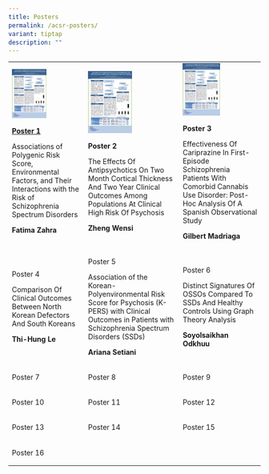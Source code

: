 ```yaml
---
title: Posters
permalink: /acsr-posters/
variant: tiptap
description: ""
---
```

<table style="minWidth: 75px">
<colgroup>
<col>
<col>
<col>
</colgroup>
<tbody>
<tr>
<td rowspan="1" colspan="1">
<div class="isomer-image-wrapper">
<img style="width: 50%;" height="auto" width="100%" alt="" src="/images/P1.png">
</div>
<p><strong><a href="/files/P1.pdf" rel="noopener noreferrer nofollow" target="_blank">Poster 1</a></strong>
</p>
<p></p>
<p>Associations of Polygenic Risk Score, Environmental Factors, and Their
Interactions with the Risk of Schizophrenia Spectrum Disorders</p>
<p><strong>Fatima Zahra</strong>
</p>
<p></p>
</td>
<td rowspan="1" colspan="1">
<div class="isomer-image-wrapper">
<img style="width: 50%;" height="auto" width="100%" alt="" src="/images/P1.png">
</div>
<p><strong>Poster 2</strong>
</p>
<p></p>
<p>The Effects Of Antipsychotics On Two Month Cortical Thickness And Two
Year Clinical Outcomes Among Populations At Clinical High Risk Of Psychosis</p>
<p><strong>Zheng Wensi</strong>
</p>
</td>
<td rowspan="1" colspan="1">
<div class="isomer-image-wrapper">
<img style="width: 50%;" height="auto" width="100%" alt="" src="/images/P1.png">
</div>
<p><strong>Poster 3</strong>
</p>
<p></p>
<p>Effectiveness Of Cariprazine In First-Episode Schizophrenia Patients With
Comorbid Cannabis Use Disorder: Post-Hoc Analysis Of A Spanish Observational
Study</p>
<p></p>
<p><strong>Gilbert Madriaga</strong>
</p>
</td>
</tr>
<tr>
<td rowspan="1" colspan="1">
<p></p>
<p>Poster 4</p>
<p></p>
<p>Comparison Of Clinical Outcomes Between North Korean Defectors And South
Koreans</p>
<p><strong>Thi-Hung Le</strong>
</p>
</td>
<td rowspan="1" colspan="1">
<p></p>
<p>Poster 5</p>
<p></p>
<p>Association of the Korean-Polyenvironmental Risk Score for Psychosis (K-PERS)
with Clinical Outcomes in Patients with Schizophrenia Spectrum Disorders
(SSDs)</p>
<p></p>
<p><strong>Ariana Setiani</strong>
</p>
</td>
<td rowspan="1" colspan="1">
<p></p>
<p>Poster 6</p>
<p></p>
<p>Distinct Signatures Of OSSOs Compared To SSDs And Healthy Controls Using
Graph Theory Analysis</p>
<p></p>
<p><strong>Soyolsaikhan Odkhuu</strong>
</p>
</td>
</tr>
<tr>
<td rowspan="1" colspan="1">
<p></p>
<p>Poster 7</p>
<p></p>
</td>
<td rowspan="1" colspan="1">
<p></p>
<p>Poster 8</p>
</td>
<td rowspan="1" colspan="1">
<p></p>
<p>Poster 9</p>
</td>
</tr>
<tr>
<td rowspan="1" colspan="1">
<p></p>
<p>Poster 10</p>
<p></p>
</td>
<td rowspan="1" colspan="1">
<p></p>
<p>Poster 11</p>
</td>
<td rowspan="1" colspan="1">
<p></p>
<p>Poster 12</p>
</td>
</tr>
<tr>
<td rowspan="1" colspan="1">
<p></p>
<p>Poster 13</p>
<p></p>
</td>
<td rowspan="1" colspan="1">
<p></p>
<p>Poster 14</p>
</td>
<td rowspan="1" colspan="1">
<p></p>
<p>Poster 15</p>
</td>
</tr>
<tr>
<td rowspan="1" colspan="1">
<p></p>
<p>Poster 16</p>
<p></p>
</td>
<td rowspan="1" colspan="1">
<p></p>
</td>
<td rowspan="1" colspan="1">
<p></p>
</td>
</tr>
</tbody>
</table>
<p></p>
<p></p>
<p></p>
<p></p>
